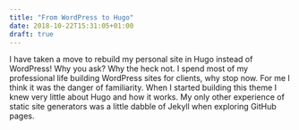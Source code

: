 ```yaml
---
title: "From WordPress to Hugo"
date: 2018-10-22T15:31:05+01:00
draft: true
---
```


I have taken a move to rebuild my personal site in Hugo instead of WordPress! Why you ask? Why the heck not. I spend most of my professional life building WordPress sites for clients, why stop now. For me I think it was the danger of familiarity. When I started building this theme I knew very little about Hugo and how it works. My only other experience of static site generators was a little dabble of Jekyll when exploring GitHub pages.


